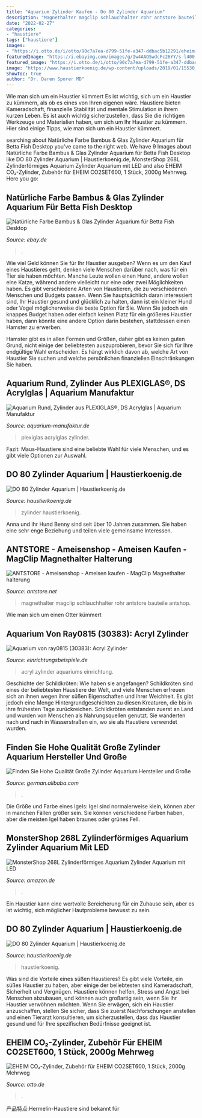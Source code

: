 ```yaml
---
title: "Aquarium Zylinder Kaufen - Do 80 Zylinder Aquarium"
description: "Magnethalter magclip schlauchhalter rohr antstore bauteile antshop"
date: "2022-02-27"
categories:
- "haustiere"
tags: ["haustiere"]
images:
- "https://i.otto.de/i/otto/90c7a7ea-d799-51fe-a347-ddbac5b12291/eheim-co2-zylinder-zubehoer-fuer-eheim-co2set600-1-stueck-2000g-mehrweg.jpg?$formatz$"
featuredImage: "https://i.ebayimg.com/images/g/Iw4AAOSwdcFc26YY/s-l400.jpg"
featured_image: "https://i.otto.de/i/otto/90c7a7ea-d799-51fe-a347-ddbac5b12291/eheim-co2-zylinder-zubehoer-fuer-eheim-co2set600-1-stueck-2000g-mehrweg.jpg?$formatz$"
image: "https://www.haustierkoenig.de/wp-content/uploads/2019/01/15530_Product-574x400.jpg"
ShowToc: true
author: "Dr. Daren Sporer MD"
---
```



Wie man sich um ein Haustier kümmert
Es ist wichtig, sich um ein Haustier zu kümmern, als ob es eines von Ihren eigenen wäre. Haustiere bieten Kameradschaft, finanzielle Stabilität und mentale Stimulation in ihrem kurzen Leben. Es ist auch wichtig sicherzustellen, dass Sie die richtigen Werkzeuge und Materialien haben, um sich um Ihr Haustier zu kümmern. Hier sind einige Tipps, wie man sich um ein Haustier kümmert.

	

		
searching about Natürliche Farbe Bambus &amp; Glas Zylinder Aquarium für Betta Fish Desktop you've came to the right web. We have 9 Images about Natürliche Farbe Bambus &amp; Glas Zylinder Aquarium für Betta Fish Desktop like DO 80 Zylinder Aquarium | Haustierkoenig.de, MonsterShop 268L Zylinderförmiges Aquarium Zylinder Aquarium mit LED and also EHEIM CO₂-Zylinder, Zubehör für EHEIM CO2SET600, 1 Stück, 2000g Mehrweg. Here you go:
		
    
## Natürliche Farbe Bambus &amp; Glas Zylinder Aquarium Für Betta Fish Desktop

<img loading=lazy src="https://i.ebayimg.com/images/g/Iw4AAOSwdcFc26YY/s-l400.jpg" onerror="this.onerror=null;this.src='https://tse2.mm.bing.net/th?id=OIP.6qB4TZTQlU4yx23dds56wgAAAA&amp;pid=15.1';" alt="Natürliche Farbe Bambus &amp; Glas Zylinder Aquarium für Betta Fish Desktop">

_Source: ebay.de_

>. 

	

Wie viel Geld können Sie für Ihr Haustier ausgeben?
Wenn es um den Kauf eines Haustieres geht, denken viele Menschen darüber nach, was für ein Tier sie haben möchten. Manche Leute wollen einen Hund, andere wollen eine Katze, während andere vielleicht nur eine oder zwei Möglichkeiten haben.
Es gibt verschiedene Arten von Haustieren, die zu verschiedenen Menschen und Budgets passen. Wenn Sie hauptsächlich daran interessiert sind, Ihr Haustier gesund und glücklich zu halten, dann ist ein kleiner Hund oder Vogel möglicherweise die beste Option für Sie. Wenn Sie jedoch ein knappes Budget haben oder einfach keinen Platz für ein größeres Haustier haben, dann könnte eine andere Option darin bestehen, stattdessen einen Hamster zu erwerben.

Hamster gibt es in allen Formen und Größen, daher gibt es keinen guten Grund, nicht einige der beliebtesten auszuprobieren, bevor Sie sich für Ihre endgültige Wahl entscheiden. Es hängt wirklich davon ab, welche Art von Haustier Sie suchen und welche persönlichen finanziellen Einschränkungen Sie haben.

    
## Aquarium Rund, Zylinder Aus PLEXIGLAS®, DS Acrylglas | Aquarium Manufaktur

<img loading=lazy src="http://cdn.shopify.com/s/files/1/0119/1464/1470/collections/Aquarium_Rund_Zylinder_Aquarien_1200x1200.jpg?v=1571671777" onerror="this.onerror=null;this.src='https://tse2.mm.bing.net/th?id=OIP.ktyCWEyJb38Fh-ZpvBA-WAHaJ4&amp;pid=15.1';" alt="Aquarium Rund, Zylinder aus PLEXIGLAS®, DS Acrylglas | Aquarium Manufaktur">

_Source: aquarium-manufaktur.de_

>plexiglas acrylglas zylinder. 

	

Fazit: Maus-Haustiere sind eine beliebte Wahl für viele Menschen, und es gibt viele Optionen zur Auswahl.

    
## DO 80 Zylinder Aquarium | Haustierkoenig.de

<img loading=lazy src="https://www.haustierkoenig.de/wp-content/uploads/2019/01/15531_Product-300x300.jpg" onerror="this.onerror=null;this.src='https://tse2.mm.bing.net/th?id=OIP.GRsJvNwnd8053Wtdqw_nqwAAAA&amp;pid=15.1';" alt="DO 80 Zylinder Aquarium | Haustierkoenig.de">

_Source: haustierkoenig.de_

>zylinder haustierkoenig. 

	

Anna und ihr Hund Benny sind seit über 10 Jahren zusammen. Sie haben eine sehr enge Beziehung und teilen viele gemeinsame Interessen.

    
## ANTSTORE - Ameisenshop - Ameisen Kaufen - MagClip Magnethalter Halterung

<img loading=lazy src="https://www.antstore.net/shop/images/product_images/popup_images/1570_0.jpg" onerror="this.onerror=null;this.src='https://tse1.mm.bing.net/th?id=OIP.W_BvvE4xjPDJsqWflL5B0AHaFj&amp;pid=15.1';" alt="ANTSTORE - Ameisenshop - Ameisen kaufen - MagClip Magnethalter halterung">

_Source: antstore.net_

>magnethalter magclip schlauchhalter rohr antstore bauteile antshop. 

	

Wie man sich um einen Otter kümmert

    
## Aquarium Von Ray0815 (30383): Acryl Zylinder

<img loading=lazy src="https://www.einrichtungsbeispiele.de/16to9/w800/images_30383/einrichtung__0091d7187a2d9b6d428da345d27588bf.jpg" onerror="this.onerror=null;this.src='https://tse1.mm.bing.net/th?id=OIP.LHAIWXRhk8Jm27qPIRS3FgHaEK&amp;pid=15.1';" alt="Aquarium von ray0815 (30383): Acryl Zylinder">

_Source: einrichtungsbeispiele.de_

>acryl zylinder aquariums einrichtung. 

	

Geschichte der Schildkröten: Wie haben sie angefangen?
Schildkröten sind eines der beliebtesten Haustiere der Welt, und viele Menschen erfreuen sich an ihnen wegen ihrer süßen Eigenschaften und ihrer Weichheit. Es gibt jedoch eine Menge Hintergrundgeschichten zu diesen Kreaturen, die bis in ihre frühesten Tage zurückreichen. Schildkröten entstanden zuerst an Land und wurden von Menschen als Nahrungsquellen genutzt. Sie wanderten nach und nach in Wasserstraßen ein, wo sie als Haustiere verwendet wurden.

    
## Finden Sie Hohe Qualität Große Zylinder Aquarium Hersteller Und Große

<img loading=lazy src="http://g01.s.alicdn.com/kf/HTB1w69pdlUSMeJjSszeq6AKgpXaN/Mode-stil-aquarium-gro-e-zylinder-acryl.jpg" onerror="this.onerror=null;this.src='https://tse2.mm.bing.net/th?id=OIP.KlNp2NmPuIZ0LY4z1GjCwQHaHa&amp;pid=15.1';" alt="Finden Sie Hohe Qualität Große Zylinder Aquarium Hersteller und Große">

_Source: german.alibaba.com_

>. 

	

Die Größe und Farbe eines Igels: Igel sind normalerweise klein, können aber in manchen Fällen größer sein. Sie können verschiedene Farben haben, aber die meisten Igel haben braunes oder grünes Fell.

    
## MonsterShop 268L Zylinderförmiges Aquarium Zylinder Aquarium Mit LED

<img loading=lazy src="https://images-eu.ssl-images-amazon.com/images/I/51d3rcf9wcL._AC_UL160_SR160,160_.jpg" onerror="this.onerror=null;this.src='https://tse2.mm.bing.net/th?id=OIP.qsgFMnwwLog1obW8oOwDngAAAA&amp;pid=15.1';" alt="MonsterShop 268L Zylinderförmiges Aquarium Zylinder Aquarium mit LED">

_Source: amazon.de_

>. 

	

Ein Haustier kann eine wertvolle Bereicherung für ein Zuhause sein, aber es ist wichtig, sich möglicher Hautprobleme bewusst zu sein.

    
## DO 80 Zylinder Aquarium | Haustierkoenig.de

<img loading=lazy src="https://www.haustierkoenig.de/wp-content/uploads/2019/01/15530_Product-574x400.jpg" onerror="this.onerror=null;this.src='https://tse4.mm.bing.net/th?id=OIP.3i-_14tIr7FnV8pxm1vCqgHaFK&amp;pid=15.1';" alt="DO 80 Zylinder Aquarium | Haustierkoenig.de">

_Source: haustierkoenig.de_

>haustierkoenig. 

	

Was sind die Vorteile eines süßen Haustieres?
Es gibt viele Vorteile, ein süßes Haustier zu haben, aber einige der beliebtesten sind Kameradschaft, Sicherheit und Vergnügen. Haustiere können helfen, Stress und Angst bei Menschen abzubauen, und können auch großartig sein, wenn Sie Ihr Haustier verwöhnen möchten. Wenn Sie erwägen, sich ein Haustier anzuschaffen, stellen Sie sicher, dass Sie zuerst Nachforschungen anstellen und einen Tierarzt konsultieren, um sicherzustellen, dass das Haustier gesund und für Ihre spezifischen Bedürfnisse geeignet ist.

    
## EHEIM CO₂-Zylinder, Zubehör Für EHEIM CO2SET600, 1 Stück, 2000g Mehrweg

<img loading=lazy src="https://i.otto.de/i/otto/90c7a7ea-d799-51fe-a347-ddbac5b12291/eheim-co2-zylinder-zubehoer-fuer-eheim-co2set600-1-stueck-2000g-mehrweg.jpg?$formatz$" onerror="this.onerror=null;this.src='https://tse3.mm.bing.net/th?id=OIP._19btS3d3VQcTZPoYodCfQHaOT&amp;pid=15.1';" alt="EHEIM CO₂-Zylinder, Zubehör für EHEIM CO2SET600, 1 Stück, 2000g Mehrweg">

_Source: otto.de_

>. 

	

产品特点:Hermelin-Haustiere sind bekannt für


